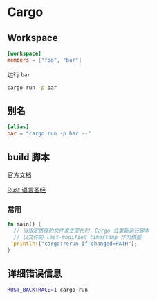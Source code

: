 # Cargo

## Workspace

```toml
[workspace]
members = ["foo", "bar"]
```

运行 `bar`

```sh
cargo run -p bar
```

## 别名

```toml
[alias]
bar = "cargo run -p bar --"
```

## build 脚本

[官方文档](https://doc.rust-lang.org/stable/cargo/reference/build-scripts.html)

[Rust 语言圣经](https://course.rs/cargo/reference/build-script/intro.html)

### 常用

```rust
fn main() {
  // 当指定路径的文件发生变化时，Cargo 会重新运行脚本
  // 以文件的 last-modified timestamp 作为依据
  println!("cargo:rerun-if-changed=PATH");
}
```

## 详细错误信息

```sh
RUST_BACKTRACE=1 cargo run
```
